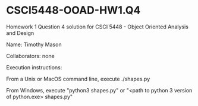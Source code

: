 # CSCI5448-OOAD-HW1.Q4
Homework 1 Question 4 solution for CSCI 5448 - Object Oriented Analysis and Design

Name: Timothy Mason

Collaborators: none


Execution instructions:

From a Unix or MacOS command line, execute ./shapes.py

From Windows, execute "python3 shapes.py" or "<path to python 3 version of python.exe> shapes.py"
